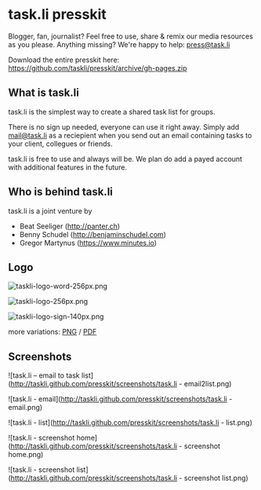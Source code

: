 task.li presskit
================

Blogger, fan, journalist? Feel free to use, share & remix 
our media resources as you please. Anything missing?
We're happy to help: press@task.li

Download the entire presskit here:
https://github.com/taskli/presskit/archive/gh-pages.zip


What is task.li
---------------

task.li is the simplest way to create a shared task list
for groups. 

There is no sign up needed, everyone can use it right away.
Simply add mail@task.li as a reciepient when you send out
an email containing tasks to your client, collegues or friends.

task.li is free to use and always will be. We plan do add
a payed account with additional features in the future.


Who is behind task.li
---------------------

task.li is a joint venture by 

* Beat Seeliger (http://panter.ch)
* Benny Schudel (http://benjaminschudel.com)
* Gregor Martynus (https://www.minutes.io)


Logo
----

![taskli-logo-word-256px.png](http://taskli.github.com/presskit/logo/png/taskli-logo-word-256px.png)

![taskli-logo-256px.png](http://taskli.github.com/presskit/logo/png/taskli-logo-256px.png)

![taskli-logo-sign-140px.png](http://taskli.github.com/presskit/logo/png/taskli-logo-sign-140px.png)

more variations: [PNG](https://github.com/taskli/presskit/tree/gh-pages/logo/png) / [PDF](https://github.com/taskli/presskit/tree/gh-pages/logo/pdf)


Screenshots
-----------

![task.li – email to task list](http://taskli.github.com/presskit/screenshots/task.li - email2list.png)

![task.li - email](http://taskli.github.com/presskit/screenshots/task.li - email.png)

![task.li - list](http://taskli.github.com/presskit/screenshots/task.li - list.png)

![task.li - screenshot home](http://taskli.github.com/presskit/screenshots/task.li - screenshot home.png)

![task.li - screenshot list](http://taskli.github.com/presskit/screenshots/task.li - screenshot list.png)


